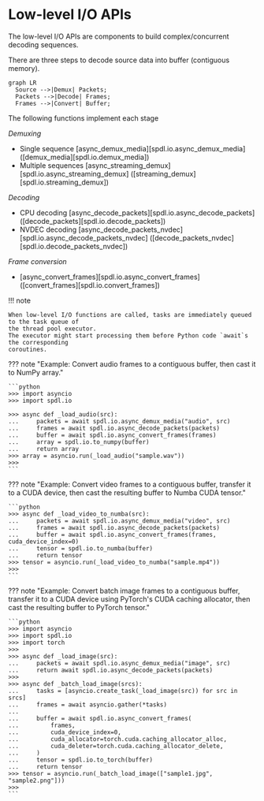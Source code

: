 # Low-level I/O APIs

The low-level I/O APIs are components to build complex/concurrent decoding sequences.

There are three steps to decode source data into buffer (contiguous memory).

``` mermaid
graph LR
  Source -->|Demux| Packets;
  Packets -->|Decode| Frames;
  Frames -->|Convert| Buffer;
```

The following functions implement each stage

*Demuxing*

- Single sequence [async_demux_media][spdl.io.async_demux_media] ([demux_media][spdl.io.demux_media])
- Multiple sequences [async_streaming_demux][spdl.io.async_streaming_demux] ([streaming_demux][spdl.io.streaming_demux])

*Decoding*

- CPU decoding [async_decode_packets][spdl.io.async_decode_packets] ([decode_packets][spdl.io.decode_packets])
- NVDEC decoding [async_decode_packets_nvdec][spdl.io.async_decode_packets_nvdec] ([decode_packets_nvdec][spdl.io.decode_packets_nvdec])

*Frame conversion*

- [async_convert_frames][spdl.io.async_convert_frames] ([convert_frames][spdl.io.convert_frames])

!!! note

    When low-level I/O functions are called, tasks are immediately queued to the task queue of
    the thread pool executor.
    The executor might start processing them before Python code `await`s the corresponding
    coroutines.

??? note "Example: Convert audio frames to a contiguous buffer, then cast it to NumPy array."

    ```python
    >>> import asyncio
    >>> import spdl.io

    >>> async def _load_audio(src):
    ...     packets = await spdl.io.async_demux_media("audio", src)
    ...     frames = await spdl.io.async_decode_packets(packets)
    ...     buffer = await spdl.io.async_convert_frames(frames)
    ...     array = spdl.io.to_numpy(buffer)
    ...     return array
    >>> array = asyncio.run(_load_audio("sample.wav"))
    >>>
    ```

??? note "Example: Convert video frames to a contiguous buffer, transfer it to a CUDA device, then cast the resulting buffer to Numba CUDA tensor."

    ```python
    >>> async def _load_video_to_numba(src):
    ...     packets = await spdl.io.async_demux_media("video", src)
    ...     frames = await spdl.io.async_decode_packets(packets)
    ...     buffer = await spdl.io.async_convert_frames(frames, cuda_device_index=0)
    ...     tensor = spdl.io.to_numba(buffer)
    ...     return tensor
    >>> tensor = asyncio.run(_load_video_to_numba("sample.mp4"))
    >>>
    ```

??? note "Example: Convert batch image frames to a contiguous buffer, transfer it to a CUDA device using PyTorch's CUDA caching allocator, then cast the resulting buffer to PyTorch tensor."

    ```python
    >>> import asyncio
    >>> import spdl.io
    >>> import torch
    >>>
    >>> async def _load_image(src):
    ...     packets = await spdl.io.async_demux_media("image", src)
    ...     return await spdl.io.async_decode_packets(packets)
    >>>
    >>> async def _batch_load_image(srcs):
    ...     tasks = [asyncio.create_task(_load_image(src)) for src in srcs]
    ...     frames = await asyncio.gather(*tasks)
    ...
    ...     buffer = await spdl.io.async_convert_frames(
    ...         frames,
    ...         cuda_device_index=0,
    ...         cuda_allocator=torch.cuda.caching_allocator_alloc,
    ...         cuda_deleter=torch.cuda.caching_allocator_delete,
    ...     )
    ...     tensor = spdl.io.to_torch(buffer)
    ...     return tensor
    >>> tensor = asyncio.run(_batch_load_image(["sample1.jpg", "sample2.png"]))
    >>>
    ```
